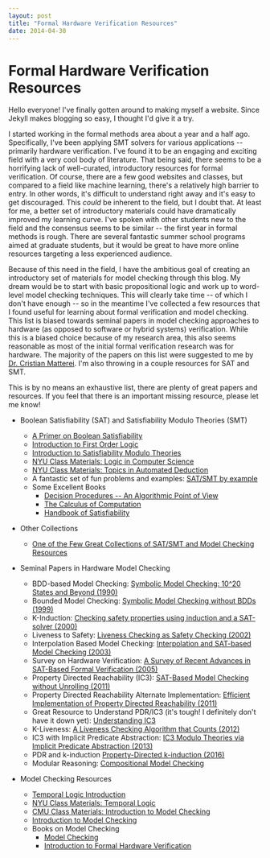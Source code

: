 ```yaml
---
layout: post
title: "Formal Hardware Verification Resources"
date: 2014-04-30
---
```

# Formal Hardware Verification Resources

Hello everyone! I've finally gotten around to making myself a website. Since Jekyll makes blogging so easy, I thought I'd give it a try.

I started working in the formal methods area about a year and a half ago. Specifically, I've been applying SMT solvers for various applications -- primarily hardware verification. I've found it to be an engaging and exciting field with a very cool body of literature. That being said, there seems to be a horrifying lack of well-curated, introductory resources for formal verification. Of course, there are a few good websites and classes, but compared to a field like machine learning, there's a relatively high barrier to entry. In other words, it's difficult to understand right away and it's easy to get discouraged. This *could* be inherent to the field, but I doubt that. At least for me, a better set of introductory materials could have dramatically improved my learning curve. I've spoken with other students new to the field and the consensus seems to be similar -- the first year in formal methods is rough. There are several fantastic summer school programs aimed at graduate students, but it would be great to have more online resources targeting a less experienced audience.

Because of this need in the field, I have the ambitious goal of creating an introductory set of materials for model checking through this blog. My dream would be to start with basic propositional logic and work up to word-level model checking techniques. This will clearly take time -- of which I don't have enough -- so in the meantime I've collected a few resources that I found useful for learning about formal verification and model checking. This list is biased towards seminal papers in model checking approaches to hardware (as opposed to software or hybrid systems) verification. While this is a biased choice because of my research area, this also seems reasonable as most of the initial formal verification research was for hardware. The majority of the papers on this list were suggested to me by [Dr. Cristian Matterei](http://www.mattarei.eu/cristian/). I'm also throwing in a couple resources for SAT and SMT.

This is by no means an exhaustive list, there are plenty of great papers and resources. If you feel that there is an important missing resource, please let me know!

* Boolean Satisfiability (SAT) and Satisfiability Modulo Theories (SMT)
  * [A Primer on Boolean Satisfiability](https://homes.cs.washington.edu/~emina/blog/2017-06-23-a-primer-on-sat.html)
  * [Introduction to First Order Logic](https://plato.stanford.edu/entries/logic-classical/)
  * [Introduction to Satisfiability Modulo Theories](https://cs.nyu.edu/~barrett/pubs/BT14.pdf)
  * [NYU Class Materials: Logic in Computer Science](https://cs.nyu.edu/courses/fall09/G22.2390-001/index.html)
  * [NYU Class Materials: Topics in Automated Deduction](https://cs.nyu.edu/courses/spring07/G22.3033-009/index.html)
  * A fantastic set of fun problems and examples: [SAT/SMT by example](https://yurichev.com/writings/SAT_SMT_by_example.pdf)
  * Some Excellent Books
    * [Decision Procedures -- An Algorithmic Point of View](http://www.decision-procedures.org/)
    * [The Calculus of Computation](https://www.amazon.com/Calculus-Computation-Procedures-Applications-Verification/dp/3540741127)
    * [Handbook of Satisfiability](https://www.amazon.com/Handbook-Satisfiability-Artificial-Intelligence-Applications/dp/1586039296)

* Other Collections
  * [One of the Few Great Collections of SAT/SMT and Model Checking Resources](http://satassociation.org/tutorials.html)

* Seminal Papers in Hardware Model Checking
  * BDD-based Model Checking: [Symbolic Model Checking: 10^20 States and Beyond (1990)](http://www.cs.cmu.edu/~emc/15-820A/reading/burch90symbolic.pdf)
  * Bounded Model Checking: [Symbolic Model Checking without BDDs (1999)](http://fmv.jku.at/papers/BiereCimattiClarkeZhu-TACAS99.pdf)
  * K-Induction: [Checking safety properties using induction and a SAT-solver (2000)](http://www.di.ens.fr/~pouzet/cours/mpri/sheeran-FMCAD00.pdf)
  * Liveness to Safety: [Liveness Checking as Safety Checking (2002)](http://fmv.jku.at/papers/BiereArthoSchuppan-FMICS02.pdf)
  * Interpolation Based Model Checking: [Interpolation and SAT-based Model Checking (2003)](http://www.kenmcmil.com/pubs/CAV03.pdf)
  * Survey on Hardware Verification: [A Survey of Recent Advances in SAT-Based Formal Verification (2005)](http://fmv.jku.at/papers/prasadbieregupta-sttt-7-2-2005.pdf)
  * Property Directed Reachability (IC3): [SAT-Based Model Checking without Unrolling (2011)](https://link.springer.com/content/pdf/10.1007/978-3-642-18275-4.pdf#page=81)
  * Property Directed Reachability Alternate Implementation: [Efficient Implementation of Property Directed Reachability (2011)](https://pdfs.semanticscholar.org/c00f/8211ef5e8ef158d98491f35c7d1f2d565829.pdf)
  * Great Resource to Understand PDR/IC3 (it's tough! I definitely don't have it down yet): [Understanding IC3](http://theory.stanford.edu/~arbrad/papers/Understanding_IC3.pdf)
  * K-Liveness: [A Liveness Checking Algorithm that Counts (2012)](http://www.cs.utexas.edu/~hunt/fmcad/FMCAD12/013.pdf)
  * IC3 with Implicit Predicate Abstraction: [IC3 Modulo Theories via Implicit Predicate Abstraction (2013)](https://pdfs.semanticscholar.org/9d07/b740dffefc9a57f24440d768ee915d51530f.pdf)
  * PDR and k-induction [Property-Directed k-induction (2016)](http://csl.sri.com/users/dejan/papers/jovanovic-fmcad2016.pdf)
  * Modular Reasoning: [Compositional Model Checking](http://www.kenmcmil.com/pubs/CHARME99a.pdf)

* Model Checking Resources
  * [Temporal Logic Introduction](https://plato.stanford.edu/entries/logic-temporal/)
  * [NYU Class Materials: Temporal Logic](https://cs.nyu.edu/courses/fall09/G22.2390-001/index.html)
  * [CMU Class Materials: Introduction to Model Checking](http://www.cs.cmu.edu/~emc/15817-s05/)
  * [Introduction to Model Checking](https://members.loria.fr/SMerz/papers/mc-iste2008.pdf)
  * Books on Model Checking
    * [Model Checking](https://www.amazon.com/Model-Checking-Clarke-Edmund-published/dp/B00EKYH80W/ref=sr_1_5?ie=UTF8&qid=1530411611&sr=8-5&keywords=model+checking+clarke)
    * [Introduction to Formal Hardware Verification](https://www.amazon.com/Introduction-Formal-Hardware-Verification-Thomas/dp/3540654453/ref=sr_1_1?s=books&ie=UTF8&qid=1530411669&sr=1-1&keywords=introduction+to+formal+hardware+verification)
